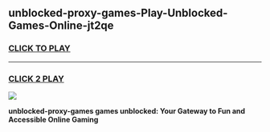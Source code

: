 
## unblocked-proxy-games-Play-Unblocked-Games-Online-jt2qe
<h3>
<a href="https://premium76.site?title=unblocked-proxy-games&ref=24A">CLICK TO PLAY</a></h3>
<hr>

<h3>
<a href="https://premium76.site?title=unblocked-proxy-games&ref=24A">CLICK 2 PLAY</a>
  
</h3>

<a href="https://premium76.site?title=unblocked-proxy-games&ref=24A"><img src="https://clearcache.store/games.png"></a>


**unblocked-proxy-games games unblocked: Your Gateway to Fun and Accessible Online Gaming**
